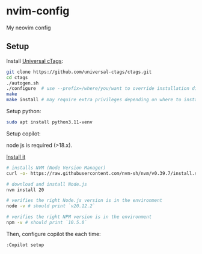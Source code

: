 # nvim-config

My neovim config

## Setup

Install [Universal cTags](https://github.com/universal-ctags/ctags):

```bash
git clone https://github.com/universal-ctags/ctags.git
cd ctags
./autogen.sh
./configure  # use --prefix=/where/you/want to override installation directory, defaults to /usr/local
make
make install # may require extra privileges depending on where to install
```

Setup python:

```bash
sudo apt install python3.11-venv
```

Setup copilot:

node js is required (>18.x). 

[Install it](#https://nodejs.org/en/download/package-manager)

```bash
# installs NVM (Node Version Manager)
curl -o- https://raw.githubusercontent.com/nvm-sh/nvm/v0.39.7/install.sh | bash

# download and install Node.js
nvm install 20

# verifies the right Node.js version is in the environment
node -v # should print `v20.12.2`

# verifies the right NPM version is in the environment
npm -v # should print `10.5.0`
```

Then, configure copilot the each time:

```
:Copilot setup
```

